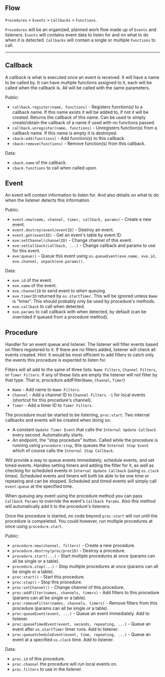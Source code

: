 ## Flow

`Procedures` > `Events` > `Callbacks` > `Functions`.

`Procedures` will be an organized, planned work flow made up of `Events` and listeners.
`Events` will contains event data to listen for and on what to do when it is detected.
`Callbacks` will contain a single or multiple `Functions` to call.

----------------

## Callback

A callback is what is executed once an event is received. It will have a name to be called by. It can have multiple functions assigned to it, each will be called when the callback is. All will be called with the same parameters.

Public:
- `callback.register(name, functions)` - Registers function(s) to a callback name. If this name exists it will be added to, if not it will be created. Returns the callback of this name. Can be used to simply create/obtain the callback of a name if used with no functions passed.
- `callback.unregister(name, functions)` - Unregisters function(s) from a callback name. If this name is empty it is destroyed.
- `cback:add(functions)` - Add function(s) to this callback.
- `cback:remove(functions)` - Remove function(s) from this callback.

Data:
- `cback.name` of the callback.
- `cback.functions` to call when called upon.

## Event

An event will contain information to listen for. And also details on what to do when the listener detects this information.

Public:
- `event.new(name, channel, timer, callback, params)` - Create a new event.
- `event.destroy(event/eventID)` - Destroy an event.
- `event.get(eventID)` - Get an event's table by event ID.
- `eve:setChannel(channelID)` - Change channel of this event.
- `eve:setCallback(callback, ...)` - Change callback and params to use for this event.
- `eve:queue()` - Queue this event using `os.queueEvent(eve.name, eve.id, eve.channel, unpack(eve.params))`.

Data:
- `eve.id` of the event.
- `eve.name` of the event.
- `eve.channelID` to send event to when queuing.
- `eve.timerID` returned by `os.startTimer`. This will be ignored unless `Name` is "timer". This should probably only be used by procedure's methods.
- `eve.callback` to call when detected.
- `eve.params` to call callback with when detected, by default (can be overrided if queued from a procedure method).

## Procedure

Handler for an event queue and listener. The listener will filter events based on filters registered to it. If there are no filters added, listener will check all events created. Hint: It would be most efficient to add filters to catch only the events this procedure is expected to listen for.

Filters will all add to the same of three lists: `Name Filters`, `Channel Filters`, or `Timer Filters`. If any of these lists are empty the listener will not filter by that type. That is;
procedure.addFilter(`Name`, `Channel`, `Timer`)
- `Name` - Add name to `Name Filters`.
- `Channel` - Add a channel ID to `Channel Filters`. `-1` for local events (shortcut for this procedure's channel). 
- `Timer` - Add a timer ID to `Timer Filters`.

The procedure must be started to be listening, `proc:start`. Two internal callbacks and events will be created when doing so:
- A constant `Update Timer Event` that calls the `Internal Update Callback` every second. Automatically starts.
- An endpoint, the "stop procedure" button. Called while the procedure is running using `procedure:stop`, this queues the `Internal Stop Event` which of course calls the `Internal Stop Callback`.

Will provide a way to queue events immediately, schedule events, and set timed events. Handles setting timers and adding the filter for it, as well as checking for scheduled events in `Internal Update Callback` (using `os.clock` times). Scheduled events and timers will both be able to be one time or repeating and can be stopped. Scheduled and timed events will simply call `event:queue` at the specified time.

When queuing any event using the procedure method you can pass `Callback Params` to override the event's `Callback Params`. Also this method will automatically add it to the procedure's listeners.

Once the procedure is started, no code beyond `proc:start` will run until the procedure is compeleted. You could however, run multiple procedures at once using `procedure.start`.

Public:
- `procedure.new(channel, filters)` - Create a new procedure.
- `procedure.destroy(proc/procID)` - Destroy a procedure.
- `procedure.start(...)` - Start multiple procedures at once (params can all be single or a table).
- `procedure.stop(...)` - Stop multiple procedures at once (params can all be single or a table).
- `proc:start()` - Start this procedure.
- `proc:stop()` - Stop this procedure.
- `proc:setChannel()` - Change channel of this procedure.
- `proc:addFilter(names, channels, timers)` - Add filters to this procedure (params can all be single or a table). 
- `proc:removeFilter(names, channels, timers)` - Remove filters from this procedure (params can all be single or a table).
- `proc:queueEvent(event, ...)` - Queue an event immediately. Add to listener.
- `proc:queueTimedEvent(event, seconds, repeating, ...)` - Queue an event after `os.startTimer` timer runs. Add to listener.
- `proc:queueScheduleEvent(event, time, repeating, ...)` - Queue an event at a specified `os.clock` time. Add to listener.

Data:
- `proc.id` of this procedure.
- `proc.channel` the procedure will run local events on.
- `proc.filters` to use in the listener.


